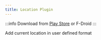 ```yaml
---
title: Location Plugin
---
```


:::info
Download from [Play Store](https://play.google.com/store/apps/details?id=org.eu.thedoc.zettelnotes.buttons.location) or F-Droid
:::

Add current location in user defined format
